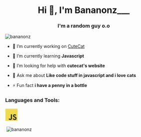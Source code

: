 <h1 align="center">Hi 👋, I'm Bananonz___</h1>
<h3 align="center">I'm a random guy o.o</h3>

<p align="left"> <img src="https://komarev.com/ghpvc/?username=bananonz&label=Profile%20views&color=0e75b6&style=flat" alt="bananonz" /> </p>

- 🔭 I’m currently working on [CuteCat](https://dsc.gg/cute.cat)

- 🌱 I’m currently learning **Javascript**

- 🤝 I’m looking for help with **cutecat's website**

- 💬 Ask me about **Like code stuff in javascript and i love cats**

- ⚡ Fun fact **i have a penny in a bottle**

<h3 align="left">Languages and Tools:</h3>
<p align="left"> <a href="https://developer.mozilla.org/en-US/docs/Web/JavaScript" target="_blank"> <img src="https://raw.githubusercontent.com/devicons/devicon/master/icons/javascript/javascript-original.svg" alt="javascript" width="40" height="40"/> </a> </p>

<p>&nbsp;<img align="center" src="https://github-readme-stats.vercel.app/api?username=bananonz&show_icons=true&locale=en" alt="bananonz" /></p>
